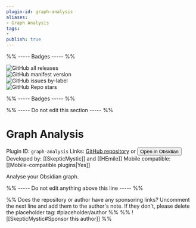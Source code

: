 ```yaml
---
plugin-id: graph-analysis
aliases:
- Graph Analysis
tags: 
- 
publish: true
---
```


%% ----- Badges ----- %%

![GitHub all releases](https://img.shields.io/github/downloads/SkepticMystic/graph-analysis/total?color=573E7A&logo=github&style=for-the-badge)   
![GitHub manifest version](https://img.shields.io/github/manifest-json/v/SkepticMystic/graph-analysis?color=573E7A&logo=github&style=for-the-badge)   
![GitHub issues by-label](https://img.shields.io/github/issues/SkepticMystic/graph-analysis/help%20wanted?color=573E7A&logo=github&style=for-the-badge)   
![GitHub Repo stars](https://img.shields.io/github/stars/SkepticMystic/graph-analysis?color=573E7A&logo=github&style=for-the-badge)

%% ----- Badges ----- %%

%% ----- Do not edit this section ----- %%

# Graph Analysis

Plugin ID: `graph-analysis`
Links: [GitHub repository](https://github.com/SkepticMystic/graph-analysis) or [<button id=HH>Open in Obsidian</button>](obsidian://goto-plugin?id=graph-analysis)
Developed by: [[SkepticMystic]] and [[HEmile]]
Mobile compatible: [[Mobile-compatible plugins|Yes]]

Analyse your Obsidian graph.

%% ----- Do not edit anything above this line ----- %% 

%% Does the repository or author have any sponsoring links? Uncomment the next line and add them to the author's note. If they don't, please delete the placeholder tag: #placeholder/author %%
%% ![[SkepticMystic#Sponsor this author]] %%
